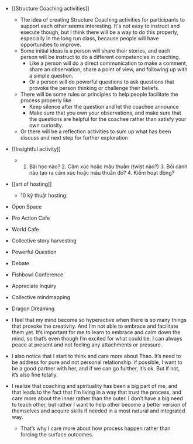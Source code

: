 - [[Structure Coaching activities]]
    - The idea of creating Structure Coaching activities for participants to support each other seems interesting. It's not easy to instruct and execute though, but I think there will be a way to do this properly, especially in the long run class, because people will have opportunities to improve.
    - Some initial ideas is a person will share their stories, and each person will be instruct to do a different competencies in coaching.
        - Like a person will do a direct communication to make a comment, share an observation, share a point of view, and following up with a simple question.
        - Or a person will do powerful questions to ask questions that provoke the person thinking or challenge their beliefs.
    - There will be some rules or principles to help people facilitate the process properly like
        - Keep silence after the question and let the coachee announce
        - Make sure that you own your observations, and make sure that the questions are helpful for the coachee rather than satisfy your own curiosity.
    - Or there will be a reflection activities to sum up what has been discuss and next step for further exploration
- [[Insightful activity]]
    - 1. Bài học nào? 2. Cảm xúc hoặc mâu thuẫn (twist nào?) 3. Bối cảnh nào tạo ra cảm xúc hoặc mâu thuẫn đó? 4. Kiếm hoạt động?

- [[art of hosting]]
    - 10 kỹ thuật hosting:
- Open Space 
- Pro Action Cafe
- World Cafe 
- Collective story harvesting 
- Powerful Question 
- Debate 
- Fishbowl Conference 
- Appreciate Inquiry 
- Collective mindmapping
- Dragon Dreaming

- I feel that my mind become so hyperactive when there is so many things that provoke the creativity. And I’m not able to embrace and facilitate them yet. It’s important for me to learn to embrace and calm down the mind, so that’s even though I’m excited for what could be. I can always peace at present and not feeling any attachments or pressure.
- I also notice that I start to think and care more about Thao. It’s need to be address for pure and not personal relationship. if possible, I want to be a good partner with her, and if we can go further, it’s ok. But if not, it’s also fine totally.
- I realize that coaching and spirituality has been a big part of me, and that leads to the fact that I’m living in a way that trust the process, and care more about the inner rather than the outer. I don’t have a big need to teach other, but rather I want to help other become a better version of themselves and acquire skills if needed in a most natural and integrated way.
    - That’s why I care more about how process happen rather than forcing the surface outcomes. 
